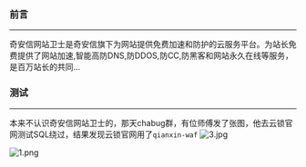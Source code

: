 ### 前言
- - -
奇安信网站卫士是奇安信旗下为网站提供免费加速和防护的云服务平台。为站长免费提供了网站加速,智能高防DNS,防DDOS,防CC,防黑客和网站永久在线等服务，是百万站长的共同...

### 测试
- - -
本来不认识奇安信网站卫士的，那天chabug群，有位师傅发了张图，他去云锁官网测试SQL绕过，结果发现云锁官网用了`qianxin-waf`
![3.jpg](https://ae01.alicdn.com/kf/H68e5c883f9dc410daf4169a869d192f6Y.jpg)

![1.png](https://ae01.alicdn.com/kf/Hae1a6b931c164611ac860e308dd5e44dQ.png)

